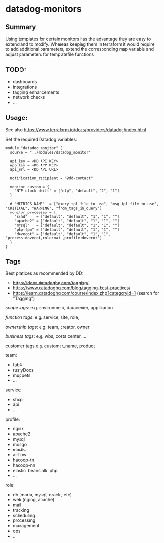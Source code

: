 
# datadog-monitors

## Summary

Using templates for certain monitors has the advantage they are easy to extend and to modify. 
Whereas keeping them in terraform it would require to add additional parameters, extend the corresponding map variable and adjust parameters for templatefile functions  


## TODO:
- dashboards
- integrations
- tagging enhancements
- network checks
- ...


## Usage:
See also https://www.terraform.io/docs/providers/datadog/index.html

Set the required Datadog variables:

```
module "datadog_monitor" {
  source = "../modules/datadog_monitor"

  api_key = <DD API KEY>
  app_key = <DD APP KEY>
  api_url = <DD API URL>

  notification_recipient = "@dd-contact"

  monitor_custom = {
    "NTP clock drift" = ["ntp", "default", "2", "1"]
  }

  # "METRICS_NAME"  = ["query_tpl_file_to_use", "msg_tpl_file_to_use", "CRITICAL", "WARNING", "from_tags_in_query"]
  monitor_processes = {
    "sshd"    = ["default", "default", "1", "1", ""]
    "apache2" = ["default", "default", "1", "1", ""]
    "mysql"   = ["default", "default", "1", "1", ""]
    "php-fpm" = ["default", "default", "1", "1", ""]
    "dovecot" = ["default", "default", "1", "1", "process:dovecot,role:mail,profile:dovecot"]
  }
}
```

## Tags

Best pratices as recommended by DD:
- https://docs.datadoghq.com/tagging/
- https://www.datadoghq.com/blog/tagging-best-practices/
- https://learn.datadoghq.com/course/index.php?categoryid=1 (search for "Tagging")

_scope tags_: e.g. environment, datacenter, application

_function tags_: e.g. service, site, role, 

_ownership tags_: e.g. team, creator, owner

_business tags_: e.g. wbs, costs center, ...


customer tags
e.g. customer_name, product


team:
- fab4
- rustyDocs
- muppets
- ...


service:
- shop
- api
- ...


profile:
- nginx
- apache2
- mysql
- mongo
- elastic
- airflow
- hadoop-tn
- hadoop-nn
- elastic_beanstalk_php
- ...


role:
- db (maria, mysql, oracle, etc)
- web (nging, apache)
- mail
- tracking
- scheduling
- processing
- management
- ops
- ..